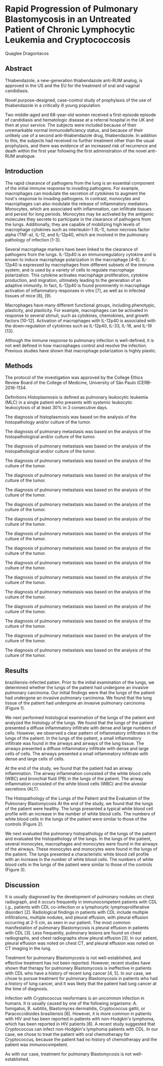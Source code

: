 # Rapid Progression of Pulmonary Blastomycosis in an Untreated Patient of Chronic Lymphocytic Leukemia and Cryptococcosis
Quaglee Dragontacos


## Abstract
Thiabendazole, a new-generation thiabendazole anti-RUM analog, is approved in the US and the EU for the treatment of oral and vaginal candidiasis.

Novel purpose-designed, case-control study of prophylaxis of the use of thiabendazole in a critically ill young population.

Two middle-aged and 68-year-old women received a first-episode episode of candidiasis and hematologic disease at a referral hospital in the UK and then at your service. The subjects were included because of their unremarkable normal immunodeficiency status, and because of their unlikely use of a second anti-thiabendazole drug, thiabendazole. In addition to this, the subjects had received no further treatment other than the usual prophylaxis, and there was evidence of an increased risk of recurrence and death within the first year following the first administration of the novel anti-RUM analogue.


## Introduction
The rapid clearance of pathogens from the lung is an essential component of the initial immune response to invading pathogens. For example, macrophages can modulate the secretion of cytokines to augment the host's response to invading pathogens. In contrast, monocytes and macrophages can also modulate the release of inflammatory mediators. Monocytes, which are associated with inflammation, can infiltrate tissues and persist for long periods. Monocytes may be activated by the antigenic molecules they secrete to participate in the clearance of pathogens from the lungs. Additionally, they are capable of mobilizing high levels of macrophage cytokines such as interleukin-1 (IL-1), tumor necrosis factor alpha (TNF-a), IL-12, and IL-12p40, which are involved in the pulmonary pathology of infection [1-3].

Several macrophage markers have been linked to the clearance of pathogens from the lungs. IL-12p40 is an immunoregulatory cytokine and is known to induce macrophage polarization in the macrophage [4-6]. IL-12p40 is expressed by macrophages from different subsets of the immune system, and is used by a variety of cells to regulate macrophage polarization. This cytokine activates macrophage proliferation, cytokine production, and migration, ultimately leading to the generation of an adaptive immunity. In fact, IL-12p40 is found prominently in macrophage activation of inflammatory responses in vitro [7], as well as in infected tissues of mice [8], [9].

Macrophages have many different functional groups, including phenotypic, plasticity, and plasticity. For example, macrophages can be activated in response to several stimuli, such as cytokines, chemokines, and growth factors [10-12]. Activation of macrophages with IL-12p40 is associated with the down-regulation of cytokines such as IL-12p40, IL-33, IL-18, and IL-19 [13].

Although the immune response to pulmonary infection is well-defined, it is not well defined in how macrophages control and resolve the infection. Previous studies have shown that macrophage polarization is highly plastic.


## Methods
The protocol of the investigation was approved by the College Ethics Review Board of the College of Medicine, University of São Paulo (CERB-2016-1134.

Definitions
Histoplasmosis is defined as pulmonary leukocytic leukemia (MLC) in a single patient who presents with systemic leukocytic leukocytosis of at least 30% in 3 consecutive days.

The diagnosis of histoplasmosis was based on the analysis of the histopathology and/or culture of the tumor.

The diagnosis of pulmonary metastasis was based on the analysis of the histopathological and/or culture of the tumor.

The diagnosis of pulmonary metastasis was based on the analysis of the histopathological and/or culture of the tumor.

The diagnosis of pulmonary metastasis was based on the analysis of the culture of the tumor.

The diagnosis of pulmonary metastasis was based on the analysis of the culture of the tumor.

The diagnosis of pulmonary metastasis was based on the analysis of the culture of the tumor.

The diagnosis of pulmonary metastasis was based on the analysis of the culture of the tumor.

The diagnosis of pulmonary metastasis was based on the analysis of the culture of the tumor.

The diagnosis of pulmonary metastasis was based on the analysis of the culture of the tumor.

The diagnosis of pulmonary metastasis was based on the analysis of the culture of the tumor.

The diagnosis of pulmonary metastasis was based on the analysis of the culture of the tumor.

The diagnosis of pulmonary metastasis was based on the analysis of the culture of the tumor.

The diagnosis of pulmonary metastasis was based on the analysis of the culture of the tumor.

The diagnosis of pulmonary metastasis was based on the analysis of the culture of the tumor.

The diagnosis of pulmonary metastasis was based on the analysis of the culture of the tumor.

The diagnosis of pulmonary metastasis was based on the analysis of the culture of the tumor.

The diagnosis of pulmonary metastasis was based on the analysis of the culture of the tumor.


## Results
braziliensis-infected patien. Prior to the initial examination of the lungs, we determined whether the lungs of the patient had undergone an invasive pulmonary carcinoma. Our initial findings were that the lungs of the patient had undergone an invasive pulmonary carcinoma. We found that the lung tissue of the patient had undergone an invasive pulmonary carcinoma (Figure 1).

We next performed histological examination of the lungs of the patient and analyzed the histology of the lungs. We found that the lungs of the patient presented a diffuse inflammatory infiltrate with dense and large numbers of cells. However, we observed a clear pattern of inflammatory infiltrates in the lungs of the patient. In the lungs of the patient, a small inflammatory infiltrate was found in the airways and airways of the lung tissue. The airways presented a diffuse inflammatory infiltrate with dense and large cells of cells. The airways presented a small inflammatory infiltrate with dense and large cells of cells.

At the end of the study, we found that the patient had an airway inflammation. The airway inflammation consisted of the white blood cells (WBC) and bronchial fluid (PB) in the lungs of the patient. The airway inflammation consisted of the white blood cells (WBC) and the alveolar secretions (ALT).

The Histopathology of the Lungs of the Patient and the Evaluation of the Pulmonary Blastomycosis
At the end of the study, we found that the lungs of the patient were healthy. The lungs presented a typical white blood cell profile with an increase in the number of white blood cells. The numbers of white blood cells in the lungs of the patient were similar to those of the controls (Figure 2).

We next evaluated the pulmonary histopathology of the lungs of the patient and evaluated the histopathology of the lungs. In the lungs of the patient, several monocytes, macrophages and monocytes were found in the airways of the airways. These monocytes and monocytes were found in the lungs of the patient. The lungs presented a characteristic white blood cell profile with an increase in the number of white blood cells. The numbers of white blood cells in the lungs of the patient were similar to those of the controls (Figure 3).


## Discussion
It is usually diagnosed by the development of pulmonary nodules on chest radiograph, and it occurs frequently in immunocompetent patients with CDL (.g., patients with CDL co-infection or a lymphocytic lymphoproliferative disorder) [2]. Radiological findings in patients with CDL include multiple infiltrations, multiple nodules, and pleural effusion, with pleural effusion occurring at 2-5 cm, as seen in our patient. The most common manifestation of pulmonary Blastomycosis is pleural effusion in patients with CDL [3]. Less frequently, pulmonary lesions are found on chest radiographs, and chest radiographs show pleural effusion [3]. In our patient, pleural effusion was noted on chest CT, and pleural effusion was noted on CT imaging in the lung.

Treatment for pulmonary Blastomycosis is not well-established, and effective treatment has not been reported. However, recent studies have shown that therapy for pulmonary Blastomycosis is ineffective in patients with CDL who have a history of recent lung cancer [4, 5]. In our case, we chose to pursue treatment for pulmonary Blastomycosis in patients who had a history of lung cancer, and it was likely that the patient had lung cancer at the time of diagnosis.

Infection with Cryptococcus neoformans is an uncommon infection in humans. It is usually caused by one of the following organisms: A. fumigatus, B. subtilis, Blastomyces dermatidis, Cryptococcus gattii, or Paracoccidioides brasiliensis [6]. However, it is more common in patients with HIV and has been reported in patients with non-Hodgkin's lymphoma, which has been reported in HIV patients [6]. A recent study suggested that Cryptococcus can infect non-Hodgkin's lymphoma patients with CDL. In our case, we chose to treat the patient with oral chemotherapy for Cryptococcus, because the patient had no history of chemotherapy and the patient was immunocompetent.

As with our case, treatment for pulmonary Blastomycosis is not well-established.
